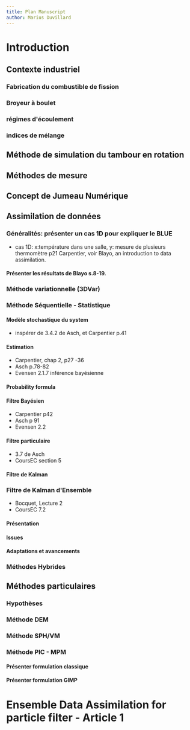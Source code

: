 ```yaml
---
title: Plan Manuscript
author: Marius Duvillard
---
```


# Introduction
## Contexte industriel
### Fabrication du combustible de fission
### Broyeur à boulet
### régimes d'écoulement
### indices de mélange
## Méthode de simulation du tambour en rotation
## Méthodes de mesure
## Concept de Jumeau Numérique

## Assimilation de données
### Généralités: présenter un cas 1D pour expliquer le BLUE
- cas 1D: x:température dans une salle, y: mesure de plusieurs thermomètre p21 Carpentier, voir Blayo, an introduction to data assimilation.
#### Présenter les résultats de Blayo s.8-19.

### Méthode variationnelle (3DVar)
### Méthode Séquentielle - Statistique
#### Modèle stochastique du system
- inspérer de 3.4.2 de Asch, et Carpentier p.41
#### Estimation 
- Carpentier, chap 2, p27 -36
- Asch p.78-82
- Evensen 2.1.7 inférence bayésienne
#### Probability formula
#### Filtre Bayésien
- Carpentier p42
- Asch p 91
- Evensen 2.2
#### Filtre particulaire

- 3.7 de Asch
- CoursEC section 5
#### Filtre de Kalman
### Filtre de Kalman d'Ensemble
- Bocquet, Lecture 2
- CoursEC 7.2

#### Présentation
#### Issues
#### Adaptations et avancements
### Méthodes Hybrides

## Méthodes particulaires
### Hypothèses
### Méthode DEM
### Méthode SPH/VM
### Méthode PIC - MPM
#### Présenter formulation classique
#### Présenter formulation GIMP

# Ensemble Data Assimilation for particle filter - Article 1